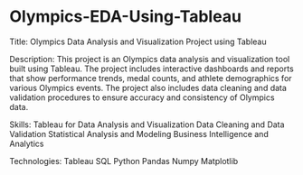 # Olympics-EDA-Using-Tableau

Title: Olympics Data Analysis and Visualization Project using Tableau

Description: This project is an Olympics data analysis and visualization tool built using Tableau. The project includes interactive dashboards and reports that show performance trends, medal counts, and athlete demographics for various Olympics events. The project also includes data cleaning and data validation procedures to ensure accuracy and consistency of Olympics data.

Skills:
Tableau for Data Analysis and Visualization
Data Cleaning and Data Validation
Statistical Analysis and Modeling
Business Intelligence and Analytics

Technologies:
Tableau
SQL
Python
Pandas
Numpy
Matplotlib
